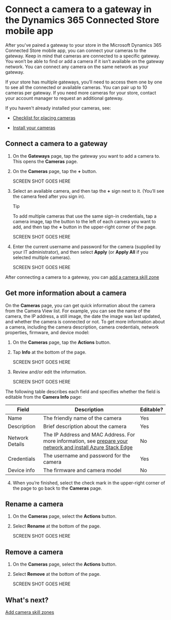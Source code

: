 

# Connect a camera to a gateway in the Dynamics 365 Connected Store mobile app

After you've paired a gateway to your store in the Microsoft Dynamics 365 Connected Store mobile app, you can connect your cameras to the gateway. Keep in mind that cameras are connected to a specific gateway. You won’t be able to find or add a camera if it isn’t available on the gateway network. You can connect any camera on the same network as your gateway.

If your store has multiple gateways, you’ll need to access them one by one to see all the connected or available cameras. You can pair up to 10 cameras per gateway. If you need more cameras for your store, contact your account manager to request an additional gateway.

If you haven't already installed your cameras, see: 

- [Checklist for placing cameras](camera-placement-checklist.md)

- [Install your cameras](install-cameras.md)

## Connect a camera to a gateway

1. On the **Gateways** page, tap the gateway you want to add a camera to. This opens the **Cameras** page.   

2. On the **Cameras** page, tap the **+** button. 

    SCREEN SHOT GOES HERE
 
3. Select an available camera, and then tap the **+** sign  next to it. (You’ll see the camera feed after you sign in).

   > [!TIP]
   > To add multiple cameras that use the same sign-in credentials, tap a camera image, tap the button to the left of each camera you want to add, and then tap the **+** button in the upper-right corner of the page.
    
    SCREEN SHOT GOES HERE
 
4.	Enter the current username and password for the camera (supplied by your IT administrator), and then select **Apply** (or **Apply All** if you selected multiple cameras).
 
    SCREEN SHOT GOES HERE
    
After connecting a camera to a gateway, you can [add a camera skill zone](mobile-app-add-camera-skill-zone.md)

## Get more information about a camera

On the **Cameras** page, you can get quick information about the camera from the Camera View list. For example, you can see the name of the camera, the IP address, a still image, the date the image was last updated, and whether the camera is connected or not. To get more information about a camera, including the camera description, camera credentials, network properties, firmware, and device model:

1. On the **Cameras** page, tap the **Actions** button.

2. Tap **Info** at the bottom of the page.

    SCREEN SHOT GOES HERE
 
3. Review and/or edit the information.

    SCREEN SHOT GOES HERE
 
The following table describes each field and specifies whether the field is editable from the **Camera Info** page:

|Field|Description|Editable?|
|-------------------|----------------------------------------------------|------|
|Name|The friendly name of the camera|Yes|
|Description|Brief description about the camera|Yes|
|Network Details|The IP Address and MAC Address. For more information, see [prepare your network and install Azure Stack Edge](ase-install.md)|No|
|Credentials|The username and password for the camera|Yes|
|Device info|The firmware and camera model|No|

4.	When you’re finished, select the check mark in the upper-right corner of the page to go back to the **Cameras** page.

## Rename a camera

1. On the **Cameras** page, select the **Actions** button.

2. Select **Rename** at the bottom of the page.

    SCREEN SHOT GOES HERE

## Remove a camera

1. On the **Cameras** page, select the **Actions** button.

2. Select **Remove** at the bottom of the page.

    SCREEN SHOT GOES HERE
 
## What's next?

[Add camera skill zones](mobile-app-add-camera-skill-zones.md)

